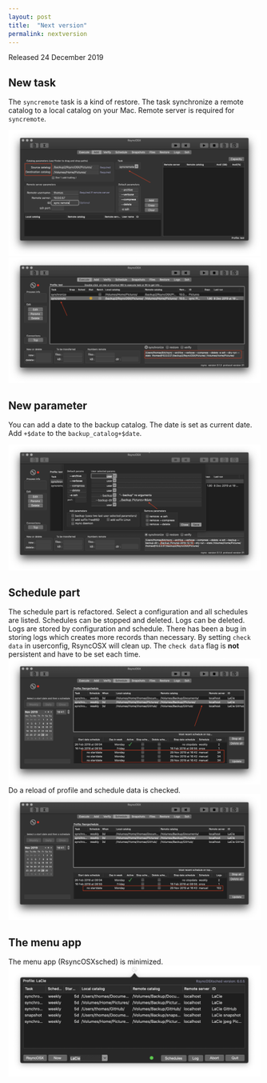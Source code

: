 ```yaml
---
layout: post
title:  "Next version"
permalink: nextversion
---
```

Released 24 December 2019

## New task

The `syncremote` task is a kind of restore. The task synchronize a remote catalog to a local catalog on your Mac. Remote server is required for `syncremote`.

![](/images/RsyncOSX/master/nextversion/7.png)
![](/images/RsyncOSX/master/nextversion/8.png)

## New parameter

You can add a date to the backup catalog. The date is set as current date. Add `+$date` to the `backup_catalog+$date`.

![](/images/RsyncOSX/master/nextversion/9.png)

## Schedule part

The schedule part is refactored. Select a configuration and all schedules are listed. Schedules can be stopped and deleted. Logs can be deleted. Logs are stored by configuration and schedule. There has been a bug in storing logs which creates more records than necessary. By setting `check data` in userconfig, RsyncOSX will clean up. The `check data` flag is **not** persistent and have to be set each time.
![](/images/RsyncOSX/master/nextversion/1.png)
Do a reload of profile and schedule data is checked.
![](/images/RsyncOSX/master/nextversion/2.png)

## The menu app
The menu app (RsyncOSXsched) is minimized.
![](/images/RsyncOSX/master/nextversion/6.png)
